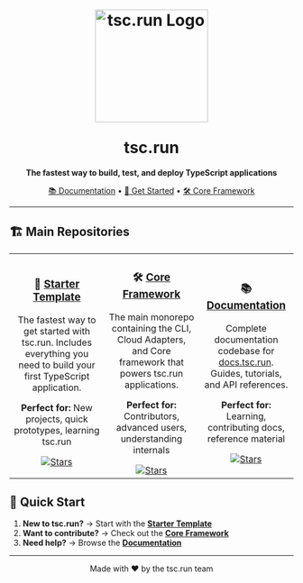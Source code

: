 <h1 align="center">
  <p align="center"><a href="https://docs.tsc.run" target="_blank"><img src="https://www.tsc.run/tsc-logo.svg" width="200" alt="tsc.run Logo"></a></p>
  tsc.run
</h1>

<p align="center">
  <strong>The fastest way to build, test, and deploy TypeScript applications</strong>
</p>

<p align="center">
  <a href="https://docs.tsc.run">📚 Documentation</a> •
  <a href="https://github.com/tsc-run/tsc.run">🚀 Get Started</a> •
  <a href="https://github.com/tsc-run/monorepo">🛠️ Core Framework</a>
</p>

---

## 🏗️ Main Repositories

<table>
  <tr>
    <td width="33%" align="center">
      <h3>🚀 <a href="https://github.com/tsc-run/tsc.run">Starter Template</a></h3>
      <p>The fastest way to get started with tsc.run. Includes everything you need to build your first TypeScript application.</p>
      <p><strong>Perfect for:</strong> New projects, quick prototypes, learning tsc.run</p>
      <a href="https://github.com/tsc-run/tsc.run">
        <img src="https://img.shields.io/github/stars/tsc-run/tsc.run?style=social" alt="Stars">
      </a>
    </td>
    <td width="33%" align="center">
      <h3>🛠️ <a href="https://github.com/tsc-run/monorepo">Core Framework</a></h3>
      <p>The main monorepo containing the CLI, Cloud Adapters, and Core framework that powers tsc.run applications.</p>
      <p><strong>Perfect for:</strong> Contributors, advanced users, understanding internals</p>
      <a href="https://github.com/tsc-run/monorepo">
        <img src="https://img.shields.io/github/stars/tsc-run/monorepo?style=social" alt="Stars">
      </a>
    </td>
    <td width="33%" align="center">
      <h3>📚 <a href="https://github.com/tsc-run/docs">Documentation</a></h3>
      <p>Complete documentation codebase for <a href="https://docs.tsc.run">docs.tsc.run</a>. Guides, tutorials, and API references.</p>
      <p><strong>Perfect for:</strong> Learning, contributing docs, reference material</p>
      <a href="https://github.com/tsc-run/docs">
        <img src="https://img.shields.io/github/stars/tsc-run/docs?style=social" alt="Stars">
      </a>
    </td>
  </tr>
</table>

## 🎯 Quick Start

1. **New to tsc.run?** → Start with the [**Starter Template**](https://github.com/tsc-run/tsc.run)
2. **Want to contribute?** → Check out the [**Core Framework**](https://github.com/tsc-run/monorepo)
3. **Need help?** → Browse the [**Documentation**](https://github.com/tsc-run/docs)

---

<p align="center">
  Made with ❤️ by the tsc.run team
</p>
